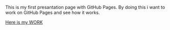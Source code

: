 This is my first presantation page with GitHub Pages. By doing this i want to work on GitHub Pages and see how it works.

[Here is my WORK](https://marianeniwe.github.io/)
 
